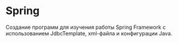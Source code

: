# Spring
Создание программ для изучения работы Spring Framework с использованием JdbcTemplate, xml-файла и конфигурации Java. 
